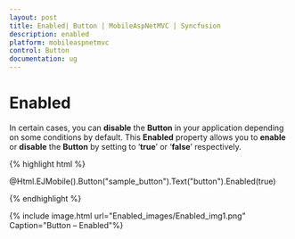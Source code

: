 ```yaml
---
layout: post
title: Enabled| Button | MobileAspNetMVC | Syncfusion
description: enabled
platform: mobileaspnetmvc
control: Button
documentation: ug
---
```


# Enabled

In certain cases, you can **disable** the **Button** in your application depending on some conditions by default. This **Enabled** property allows you to **enable** or **disable** the **Button** by setting to ‘**true**’ or ‘**false**’ respectively.

{% highlight html %}

@Html.EJMobile().Button("sample_button").Text("button").Enabled(true)


{% endhighlight %}


{% include image.html url="Enabled_images/Enabled_img1.png" Caption="Button – Enabled"%}

